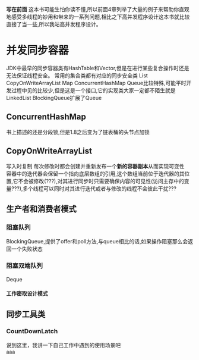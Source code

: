 **写在前面**
这本书可能生怕你读不懂,所以前面4章列举了大量的例子来帮助你直观地感受多线程的妙用和带来的一系列问题,相比之下高并发程序设计这本书就比较直接了当一些,所以我站高并发程序设计。
# 并发同步容器
JDK中最早的同步容器类有HashTable和Vector,但是在进行某些复合操作时还是无法保证线程安全。
常用的集合类都有对应的同步安全类
List CopyOnWriteArrayList
Map ConcurrentHashMap
Queue比较特殊,可能平时开发过程中见的比较少,但是这是一个接口,它的实现类大家一定都不陌生就是LinkedList
BlockingQueue扩展了Queue
## ConcurrentHashMap
书上描述的还是分段锁,但是1.8之后变为了链表桶的头节点加锁
## CopyOnWriteArrayList
写入时复制 每次修改时都会创建并重新发布一个**新的容器副本**从而实现可变性  
容器中的迭代器会保留一个指向底层数组的引用,这个数组当前位于迭代器的其位置,它不会被修改(???),对其进行同步时只需要确保内容的可见性(访问主存中的变量???),多个线程可以同时对其进行迭代或者与修改的线程不会彼此干扰???
## 生产者和消费者模式
### 阻塞队列
BlockingQueue,提供了offer和poll方法,与queue相比的话,如果操作阻塞那么会返回一个失败状态  
### 阻塞双端队列
Deque
#### 工作密取设计模式
## 同步工具类
### CountDownLatch
说到这里，我讲一下自己工作中遇到的使用场景吧  
aaa